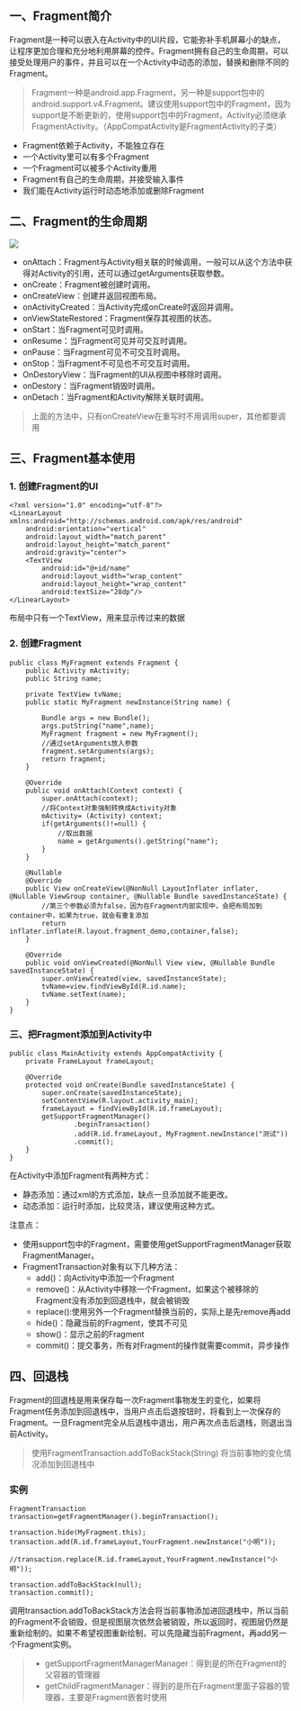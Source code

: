 ## 一、Fragment简介 ##
Fragment是一种可以嵌入在Activity中的UI片段，它能弥补手机屏幕小的缺点，让程序更加合理和充分地利用屏幕的控件。Fragment拥有自己的生命周期，可以接受处理用户的事件，并且可以在一个Activity中动态的添加，替换和删除不同的Fragment。

> Fragment一种是android.app.Fragment，另一种是support包中的android.support.v4.Fragment。建议使用support包中的Fragment，因为support是不断更新的，使用support包中的Fragment，Activity必须继承FragmentActivity。（AppCompatActivity是FragmentActivity的子类）

- Fragment依赖于Activity，不能独立存在
- 一个Activity里可以有多个Fragment
- 一个Fragment可以被多个Activity重用
- Fragment有自己的生命周期，并接受输入事件
- 我们能在Activity运行时动态地添加或删除Fragment

## 二、Fragment的生命周期 ##
![](https://i.imgur.com/9PvGHX3.png)

- onAttach：Fragment与Activity相关联的时候调用，一般可以从这个方法中获得对Activity的引用，还可以通过getArguments获取参数。
- onCreate：Fragment被创建时调用。
- onCreateView：创建并返回视图布局。
- onActivityCreated：当Activity完成onCreate时返回并调用。
- onViewStateRestored：Fragment保存其视图的状态。
- onStart：当Fragment可见时调用。
- onResume：当Fragment可见并可交互时调用。
- onPause：当Fragment可见不可交互时调用。
- onStop：当Fragment不可见也不可交互时调用。
- OnDestoryView：当Fragment的UI从视图中移除时调用。
- onDestory：当Fragment销毁时调用。
- onDetach：当Fragment和Activity解除关联时调用。

> 上面的方法中，只有onCreateView在重写时不用调用super，其他都要调用

## 三、Fragment基本使用 ##
### 1. 创建Fragment的UI ###
```
<?xml version="1.0" encoding="utf-8"?>
<LinearLayout xmlns:android="http://schemas.android.com/apk/res/android"
    android:orientation="vertical"
    android:layout_width="match_parent"
    android:layout_height="match_parent"
    android:gravity="center">
    <TextView
        android:id="@+id/name"
        android:layout_width="wrap_content"
        android:layout_height="wrap_content"
        android:textSize="28dp"/>
</LinearLayout>
```
布局中只有一个TextView，用来显示传过来的数据


### 2. 创建Fragment ###
```
public class MyFragment extends Fragment {
    public Activity mActivity;
    public String name;

    private TextView tvName;
    public static MyFragment newInstance(String name) {

        Bundle args = new Bundle();
        args.putString("name",name);
        MyFragment fragment = new MyFragment();
        //通过setArguments放入参数
        fragment.setArguments(args);
        return fragment;
    }

    @Override
    public void onAttach(Context context) {
        super.onAttach(context);
        //将Context对象强制转换成Activity对象
        mActivity= (Activity) context;
        if(getArguments()!=null) {
            //取出数据
            name = getArguments().getString("name");
        }
    }

    @Nullable
    @Override
    public View onCreateView(@NonNull LayoutInflater inflater, @Nullable ViewGroup container, @Nullable Bundle savedInstanceState) {
        //第三个参数必须为false，因为在Fragment内部实现中，会把布局加到container中，如果为true，就会有重复添加
        return inflater.inflate(R.layout.fragment_demo,container,false);
    }

    @Override
    public void onViewCreated(@NonNull View view, @Nullable Bundle savedInstanceState) {
        super.onViewCreated(view, savedInstanceState);
        tvName=view.findViewById(R.id.name);
        tvName.setText(name);
    }
}
```

### 三、把Fragment添加到Activity中 ###
```
public class MainActivity extends AppCompatActivity {
    private FrameLayout frameLayout;

    @Override
    protected void onCreate(Bundle savedInstanceState) {
        super.onCreate(savedInstanceState);
        setContentView(R.layout.activity_main);
        frameLayout = findViewById(R.id.frameLayout);
        getSupportFragmentManager()
                .beginTransaction()
                .add(R.id.frameLayout, MyFragment.newInstance("测试"))
                .commit();
    }
}
```

在Activity中添加Fragment有两种方式：
- 静态添加：通过xml的方式添加，缺点一旦添加就不能更改。
- 动态添加：运行时添加，比较灵活，建议使用这种方式。

注意点：
- 使用support包中的Fragment，需要使用getSupportFragmentManager获取FragmentManager。
- FragmentTransaction对象有以下几种方法：
	- add()：向Activity中添加一个Fragment
	- remove()：从Activity中移除一个Fragment，如果这个被移除的Fragment没有添加到回退栈中，就会被销毁
	- replace():使用另外一个Fragment替换当前的，实际上是先remove再add
	- hide()：隐藏当前的Fragment，使其不可见
	- show()：显示之前的Fragment
	- commit()：提交事务，所有对Fragment的操作就需要commit，异步操作


## 四、回退栈 ##
Fragment的回退栈是用来保存每一次Fragment事物发生的变化，如果将Fragment任务添加到回退栈中，当用户点击后退按钮时，将看到上一次保存的Fragment。一旦Fragment完全从后退栈中退出，用户再次点击后退栈，则退出当前Activity。

> 使用FragmentTransaction.addToBackStack(String) 将当前事物的变化情况添加到回退栈中

### 实例 ###
```
FragmentTransaction transaction=getFragmentManager().beginTransaction();
                
transaction.hide(MyFragment.this);
transaction.add(R.id.frameLayout,YourFragment.newInstance("小明"));

//transaction.replace(R.id.frameLayout,YourFragment.newInstance("小明"));
                
transaction.addToBackStack(null);
transaction.commit();
```
调用transaction.addToBackStack方法会将当前事物添加进回退栈中，所以当前的Fragment不会销毁，但是视图层次依然会被销毁，所以返回时，视图层仍然是重新绘制的。如果不希望视图重新绘制，可以先隐藏当前Fragment，再add另一个Fragment实例。

> - getSupportFragmentManagerManager：得到是的所在Fragment的父容器的管理器
> - getChildFragmentManager：得到的是所在Fragment里面子容器的管理器，主要是Fragment嵌套时使用